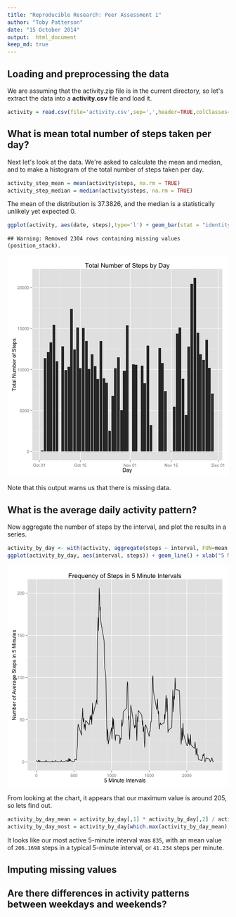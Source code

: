 ```yaml
---
title: "Reproducible Research: Peer Assessment 1"
author: "Toby Patterson"
date: "15 October 2014"
output:  html_document
keep_md: true
---
```




## Loading and preprocessing the data

We are assuming that the activity.zip file is in the current directory, so let's extract the data into a **activity.csv** file and load it.



```r
activity = read.csv(file='activity.csv',sep=',',header=TRUE,colClasses=c('integer','Date','integer'))
```

## What is mean total number of steps taken per day?

Next let's look at the data.  We're asked to calculate the mean and median, and to make a histogram of the total number of steps taken per day.


```r
activity_step_mean = mean(activity$steps, na.rm = TRUE)
activity_step_median = median(activity$steps, na.rm = TRUE)
```

The mean of the distribution is 37.3826, and the median is a statistically unlikely yet expected 0.


```r
ggplot(activity, aes(date, steps),type='l') + geom_bar(stat = "identity")+ labs(title = "Total Number of Steps by Day", x = "Day", y = "Total Number of Steps")
```

```
## Warning: Removed 2304 rows containing missing values (position_stack).
```

![plot of chunk basic_exploration_histogram](figure/basic_exploration_histogram.png) 

Note that this output warns us that there is missing data.

## What is the average daily activity pattern?

Now aggregate the number of steps by the interval, and plot the results in a series.


```r
activity_by_day <- with(activity, aggregate(steps ~ interval, FUN=mean, na.rm=T))
ggplot(activity_by_day, aes(interval, steps)) + geom_line() + xlab("5 Minute Intervals") + ylab("Number of Average Steps in 5 Minutes") + ggtitle("Frequency of Steps in 5 Minute Intervals")
```

![plot of chunk daily_activity_plot](figure/daily_activity_plot.png) 

From looking at the chart, it appears that our maximum value is around 205, so lets find out.


```r
activity_by_day_mean = activity_by_day[,1] * activity_by_day[,2] / activity_by_day[,1]
activity_by_day_most = activity_by_day[which.max(activity_by_day_mean),]
```

It looks like our most active 5-minute interval was ``835``, with an mean value of ``206.1698`` steps in a typical 5-minute interval, or ``41.234`` steps per minute.

## Imputing missing values



## Are there differences in activity patterns between weekdays and weekends?
